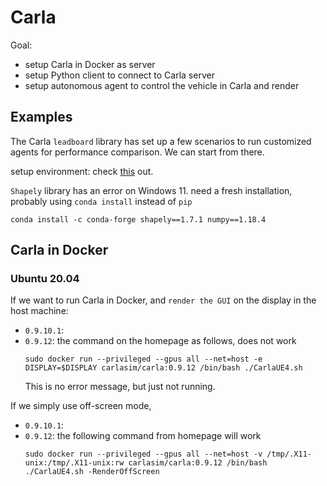# Carla 
Goal:
- setup Carla in Docker as server 
- setup Python client to connect to Carla server
- setup autonomous agent to control the vehicle in Carla and render

## Examples
The Carla `leadboard` library has set up a few scenarios to run customized agents for performance comparison. We can start from there.

setup environment: check [this](https://leaderboard.carla.org/get_started/) out.

`Shapely` library has an error on Windows 11. need a fresh installation, probably using `conda install` instead of `pip`
```
conda install -c conda-forge shapely==1.7.1 numpy==1.18.4
```

## Carla in Docker

### Ubuntu 20.04
If we want to run Carla in Docker, and `render the GUI` on the display in the host machine:
- `0.9.10.1`: 
- `0.9.12`: the command on the homepage as follows, does not work
    ```
    sudo docker run --privileged --gpus all --net=host -e DISPLAY=$DISPLAY carlasim/carla:0.9.12 /bin/bash ./CarlaUE4.sh
    ```
    This is no error message, but just not running.

If we simply use off-screen mode,
- `0.9.10.1`:
- `0.9.12`: the following command from homepage will work
    ```
    sudo docker run --privileged --gpus all --net=host -v /tmp/.X11-unix:/tmp/.X11-unix:rw carlasim/carla:0.9.12 /bin/bash ./CarlaUE4.sh -RenderOffScreen
    ```